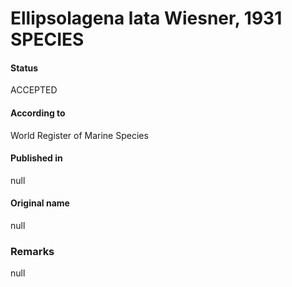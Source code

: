 Ellipsolagena lata Wiesner, 1931 SPECIES
=======

#### Status
ACCEPTED

#### According to
World Register of Marine Species

#### Published in
null

#### Original name
null

### Remarks
null